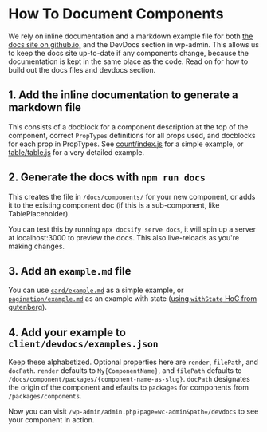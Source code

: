 # How To Document Components

We rely on inline documentation and a markdown example file for both [the docs site on github.io,](https://woocommerce.github.io/woocommerce-admin/#/) and the DevDocs section in wp-admin. This allows us to keep the docs site up-to-date if any components change, because the documentation is kept in the same place as the code. Read on for how to build out the docs files and devdocs section.

## 1. Add the inline documentation to generate a markdown file

This consists of a docblock for a component description at the top of the component, correct `PropTypes` definitions for all props used, and docblocks for each prop in PropTypes. See [count/index.js](https://github.com/woocommerce/woocommerce-admin/blob/master/packages/components/src/count/index.js) for a simple example, or [table/table.js](https://github.com/woocommerce/woocommerce-admin/blob/master/packages/components/src/table/table.js) for a very detailed example.

## 2. Generate the docs with `npm run docs`

This creates the file in `/docs/components/` for your new component, or adds it to the existing component doc (if this is a sub-component, like TablePlaceholder).

You can test this by running `npx docsify serve docs`, it will spin up a server at localhost:3000 to preview the docs. This also live-reloads as you're making changes.

## 3. Add an `example.md` file

You can use [`card/example.md`](https://raw.githubusercontent.com/woocommerce/woocommerce-admin/master/packages/components/src/card/example.md) as a simple example, or [`pagination/example.md`](https://raw.githubusercontent.com/woocommerce/woocommerce-admin/master/packages/components/src/pagination/example.md) as an example with state ([using `withState` HoC from gutenberg](https://github.com/WordPress/gutenberg/tree/master/packages/compose/src/with-state)).

## 4. Add your example to `client/devdocs/examples.json`

Keep these alphabetized. Optional properties here are `render`, `filePath`, and `docPath`. `render` defaults to `My{ComponentName}`, and `filePath` defaults to `/docs/component/packages/{component-name-as-slug}`. `docPath` designates the origin of the component and efaults to `packages` for components from `/packages/components`.

Now you can visit `/wp-admin/admin.php?page=wc-admin&path=/devdocs` to see your component in action.
